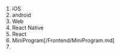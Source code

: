 <!--
 * @Author: Devin Wang
 * @Date: 2019-10-21 11:28:32
 * @LastEditors: Devin Wang
 * @LastEditTime: 2020-03-27 17:19:51
 -->
1. iOS
2. android
3. Web
4. React Native
5. React
6. MiniProgram[/Frontend/MiniProgram.md]
7.